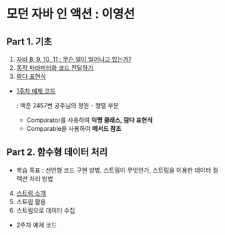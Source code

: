 # 모던 자바 인 액션 : 이영선
## Part 1. 기초
1. [자바 8, 9, 10, 11 : 무슨 일이 일어나고 있는가?](ch1/README.md)
2. [동작 파라미터화 코드 전달하기](ch2/README.md)
3. [람다 표현식](ch3/README.md)

- [1주차 예제 코드](exampleCode/week1/FlowerGarden.java)

   : 백준 2457번 공주님의 정원 - 정렬 부분
  - Comparator를 사용하여 **익명 클래스, 람다 표현식** 
  - Comparable을 사용하여 **메서드 참조**

## Part 2. 함수형 데이터 처리
- 학습 목표 : 선언형 코드 구현 방법, 스트림이 무엇인가, 스트림을 이용한 데이터 컬렉션 처리 방법
4. [스트림 소개](ch4/README.md)
5. 스트림 활용
6. 스트림으로 데이터 수집

- 2주차 예제 코드